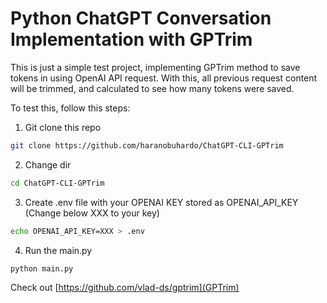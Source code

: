 # Python ChatGPT Conversation Implementation with GPTrim

This is just a simple test project, implementing GPTrim method to save tokens in using OpenAI API request. With this, all previous request content will be trimmed, and calculated to see how many tokens were saved.

To test this, follow this steps:
1. Git clone this repo
```bash
git clone https://github.com/haranobuhardo/ChatGPT-CLI-GPTrim
``` 
2. Change dir
```bash
cd ChatGPT-CLI-GPTrim
```
3. Create .env file with your OPENAI KEY stored as OPENAI_API_KEY (Change below XXX to your key)
```bash
echo OPENAI_API_KEY=XXX > .env
```
4. Run the main.py
```bash
python main.py
```

Check out [https://github.com/vlad-ds/gptrim](GPTrim)